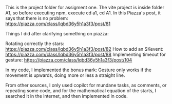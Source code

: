 This is the project folder for assigment one.
The vite project is inside folder A1, so before executing npm, execute cd a1, cd A1.
In this Piazza's post, it says that there is no problem: https://piazza.com/class/lqbd36y5h1a3f3/post/81

Things I did after clarifying something on piazza:

Rotating correctly the stars: https://piazza.com/class/lqbd36y5h1a3f3/post/82
How to add an SKevent: https://piazza.com/class/lqbd36y5h1a3f3/post/88
Implementing timeout for gesture: https://piazza.com/class/lqbd36y5h1a3f3/post/104

In my code, I implemented the bonus mark: Gesture only works if the movement is upwards, doing more or less a straight line.

From other sources, I only used copilot for mundane tasks, as comments, or repeating some code, and for the mathematical equation of the starts, I searched it in the internet, and then implemented in code.
